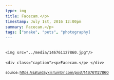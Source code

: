 ```yaml
---
type: img
title: Facecam.</p> 
timestamp: July 1st, 2016 12:00pm
summary: Facecam.</p> 
tags: ["snake", "pets", "photography]
---
```


                
                
                
                                                                                        <img src="../media/146761127860.jpg"/>
                                                                                          <div class="caption"><p>Facecam.</p> </div>
                                    
                
                
                
                
                                
<small>source: https://saturdayxiii.tumblr.com/post/146761127860</small>